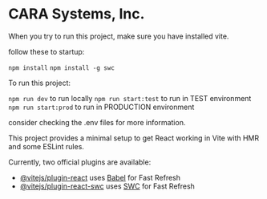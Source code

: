 # CARA Systems, Inc.

When you try to run this project, make sure you have installed vite. 

follow these to startup:

`npm install`
`npm install -g swc`

To run this project:

`npm run dev` to run locally
`npm run start:test` to run in TEST environment
`npm run start:prod` to run in PRODUCTION environment

consider checking the .env files for more information.

This project provides a minimal setup to get React working in Vite with HMR and some ESLint rules.

Currently, two official plugins are available:

- [@vitejs/plugin-react](https://github.com/vitejs/vite-plugin-react/blob/main/packages/plugin-react/README.md) uses [Babel](https://babeljs.io/) for Fast Refresh
- [@vitejs/plugin-react-swc](https://github.com/vitejs/vite-plugin-react-swc) uses [SWC](https://swc.rs/) for Fast Refresh
